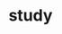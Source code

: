 ---
layout: category
title: study
permalink: category/study
cover-img: /assets/img/natural_design.jpg
---